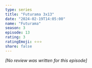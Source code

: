 ```yaml
---
type: series
title: "Futurama 3x13"
date: "2024-02-19T14:05:00"
name: "Futurama"
season: 3
episode: 13
rating: 3
ratingEmoji: ⭐️⭐️⭐️
share: false
---
```


_[No review was written for this episode]_
